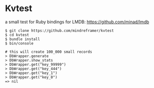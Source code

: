 # Kvtest


a small test for Ruby bindings for LMDB: https://github.com/minad/lmdb

    $ git clone https://github.com/mindreframer/kvtest
    $ cd kvtest
    $ bundle install
    $ bin/console

    # this will create 100_000 small records
    > DbWrapper.generate
    > DbWrapper.show_stats
    > DbWrapper.get("key_99999")
    > DbWrapper.get("key_444")
    > DbWrapper.get("key_1")
    > DbWrapper.get("key_0")
    => nil
